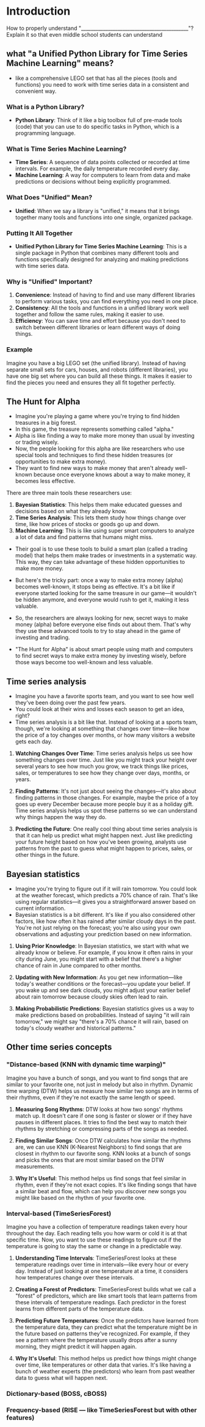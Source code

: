 # Introduction

How to properly understand "____________________________________________"? Explain it so that even middle school students can understand

## what "a Unified Python Library for Time Series Machine Learning" means?

- like a comprehensive LEGO set that has all the pieces (tools and functions) you need to work with time series data in a consistent and convenient way.

### What is a Python Library?
- **Python Library**: Think of it like a big toolbox full of pre-made tools (code) that you can use to do specific tasks in Python, which is a programming language.

### What is Time Series Machine Learning?
- **Time Series**: A sequence of data points collected or recorded at time intervals. For example, the daily temperature recorded every day.
- **Machine Learning**: A way for computers to learn from data and make predictions or decisions without being explicitly programmed.

### What Does "Unified" Mean?
- **Unified**: When we say a library is "unified," it means that it brings together many tools and functions into one single, organized package.

### Putting It All Together
- **Unified Python Library for Time Series Machine Learning**: This is a single package in Python that combines many different tools and functions specifically designed for analyzing and making predictions with time series data.

### Why is "Unified" Important?
1. **Convenience**: Instead of having to find and use many different libraries to perform various tasks, you can find everything you need in one place.
2. **Consistency**: All the tools and functions in a unified library work well together and follow the same rules, making it easier to use.
3. **Efficiency**: You can save time and effort because you don't need to switch between different libraries or learn different ways of doing things.

### Example
Imagine you have a big LEGO set (the unified library). Instead of having separate small sets for cars, houses, and robots (different libraries), you have one big set where you can build all these things. It makes it easier to find the pieces you need and ensures they all fit together perfectly.

## The Hunt for Alpha

- Imagine you're playing a game where you're trying to find hidden treasures in a big forest.
- In this game, the treasure represents something called "alpha." 
- Alpha is like finding a way to make more money than usual by investing or trading wisely.
- Now, the people looking for this alpha are like researchers who use special tools and techniques to find these hidden treasures (or opportunities to make extra money). 
- They want to find new ways to make money that aren't already well-known because once everyone knows about a way to make money, it becomes less effective.

There are three main tools these researchers use:
1. **Bayesian Statistics**: This helps them make educated guesses and decisions based on what they already know.
2. **Time Series Analysis**: This lets them study how things change over time, like how prices of stocks or goods go up and down.
3. **Machine Learning**: This is like using super smart computers to analyze a lot of data and find patterns that humans might miss.

- Their goal is to use these tools to build a smart plan (called a trading model) that helps them make trades or investments in a systematic way. This way, they can take advantage of these hidden opportunities to make more money.

- But here's the tricky part: once a way to make extra money (alpha) becomes well-known, it stops being as effective. It's a bit like if everyone started looking for the same treasure in our game—it wouldn't be hidden anymore, and everyone would rush to get it, making it less valuable.

- So, the researchers are always looking for new, secret ways to make money (alpha) before everyone else finds out about them. That's why they use these advanced tools to try to stay ahead in the game of investing and trading.

- "The Hunt for Alpha" is about smart people using math and computers to find secret ways to make extra money by investing wisely, before those ways become too well-known and less valuable.

## Time series analysis

- Imagine you have a favorite sports team, and you want to see how well they've been doing over the past few years. 
- You could look at their wins and losses each season to get an idea, right?
- Time series analysis is a bit like that. Instead of looking at a sports team, though, we're looking at something that changes over time—like how the price of a toy changes over months, or how many visitors a website gets each day.

1. **Watching Changes Over Time**: Time series analysis helps us see how something changes over time. Just like you might track your height over several years to see how much you grow, we track things like prices, sales, or temperatures to see how they change over days, months, or years.

2. **Finding Patterns**: It's not just about seeing the changes—it's also about finding patterns in those changes. For example, maybe the price of a toy goes up every December because more people buy it as a holiday gift. Time series analysis helps us spot these patterns so we can understand why things happen the way they do.

3. **Predicting the Future**: One really cool thing about time series analysis is that it can help us predict what might happen next. Just like predicting your future height based on how you've been growing, analysts use patterns from the past to guess what might happen to prices, sales, or other things in the future.

## Bayesian statistics 

- Imagine you're trying to figure out if it will rain tomorrow. You could look at the weather forecast, which predicts a 70% chance of rain. That's like using regular statistics—it gives you a straightforward answer based on current information.
- Bayesian statistics is a bit different. It's like if you also considered other factors, like how often it has rained after similar cloudy days in the past. You're not just relying on the forecast; you're also using your own observations and adjusting your prediction based on new information.

1. **Using Prior Knowledge**: In Bayesian statistics, we start with what we already know or believe. For example, if you know it often rains in your city during June, you might start with a belief that there's a higher chance of rain in June compared to other months.

2. **Updating with New Information**: As you get new information—like today's weather conditions or the forecast—you update your belief. If you wake up and see dark clouds, you might adjust your earlier belief about rain tomorrow because cloudy skies often lead to rain.

3. **Making Probabilistic Predictions**: Bayesian statistics gives us a way to make predictions based on probabilities. Instead of saying "it will rain tomorrow," we might say "there's a 70% chance it will rain, based on today's cloudy weather and historical patterns."

## Other time series concepts

### "Distance-based (KNN with dynamic time warping)" 

Imagine you have a bunch of songs, and you want to find songs that are similar to your favorite one, not just in melody but also in rhythm. Dynamic time warping (DTW) helps us measure how similar two songs are in terms of their rhythms, even if they're not exactly the same length or speed.

1. **Measuring Song Rhythms**: DTW looks at how two songs' rhythms match up. It doesn't care if one song is faster or slower or if they have pauses in different places. It tries to find the best way to match their rhythms by stretching or compressing parts of the songs as needed.

2. **Finding Similar Songs**: Once DTW calculates how similar the rhythms are, we can use KNN (K-Nearest Neighbors) to find songs that are closest in rhythm to our favorite song. KNN looks at a bunch of songs and picks the ones that are most similar based on the DTW measurements.

3. **Why It's Useful**: This method helps us find songs that feel similar in rhythm, even if they're not exact copies. It's like finding songs that have a similar beat and flow, which can help you discover new songs you might like based on the rhythm of your favorite one.

### Interval-based (TimeSeriesForest)

Imagine you have a collection of temperature readings taken every hour throughout the day. Each reading tells you how warm or cold it is at that specific time. Now, you want to use these readings to figure out if the temperature is going to stay the same or change in a predictable way.

1. **Understanding Time Intervals**: TimeSeriesForest looks at these temperature readings over time in intervals—like every hour or every day. Instead of just looking at one temperature at a time, it considers how temperatures change over these intervals.

2. **Creating a Forest of Predictors**: TimeSeriesForest builds what we call a "forest" of predictors, which are like smart tools that learn patterns from these intervals of temperature readings. Each predictor in the forest learns from different parts of the temperature data.

3. **Predicting Future Temperatures**: Once the predictors have learned from the temperature data, they can predict what the temperature might be in the future based on patterns they've recognized. For example, if they see a pattern where the temperature usually drops after a sunny morning, they might predict it will happen again.

4. **Why It's Useful**: This method helps us predict how things might change over time, like temperatures or other data that varies. It's like having a bunch of weather experts (the predictors) who learn from past weather data to guess what will happen next.

### Dictionary-based (BOSS, cBOSS)


### Frequency-based (RISE — like TimeSeriesForest but with other features)